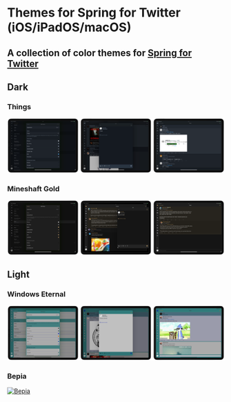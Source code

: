 # Themes for Spring for Twitter (iOS/iPadOS/macOS)

## A collection of color themes for [Spring for Twitter](https://apps.apple.com/us/app/spring-for-twitter/id1508706541)

## Dark

### Things

[![Things](screens/things.png)](https://davidblue.wtf/springthings)

### Mineshaft Gold

[![Mineshaft Gold](screens/mineshaftgold.png)](https://davidblue.wtf/springshaft)

## Light

### Windows Eternal

[![Windows Eternal](screens/windowseternal.png)](https://davidblue.wtf/springeternal)

### Bepia

[![Bepia](screens/bepia.png)](https://davidblue.wtf/springbepia)